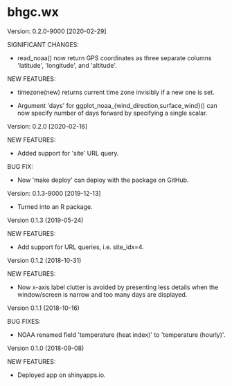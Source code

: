 bhgc.wx
=======

Version: 0.2.0-9000 [2020-02-29]

SIGNIFICANT CHANGES:

 * read_noaa() now return GPS coordinates as three separate columns
   'latitude', 'longitude', and 'altitude'.
   
NEW FEATURES:

 * timezone(new) returns current time zone invisibly if a new one is set.
 
 * Argument 'days' for ggplot_noaa_{wind_direction,surface_wind}() can now
   specify number of days forward by specifying a single scalar.



Version: 0.2.0 [2020-02-16]

NEW FEATURES:

 * Added support for 'site' URL query.
 
BUG FIX:

 * Now 'make deploy' can deploy with the package on GitHub.
 

Version: 0.1.3-9000 [2019-12-13]

 * Turned into an R package.


Version 0.1.3 (2019-05-24)

NEW FEATURES:

 * Add support for URL queries, i.e. site_idx=4.


Version 0.1.2 (2018-10-31)

NEW FEATURES:

 * Now x-axis label clutter is avoided by presenting less details when the
   window/screen is narrow and too many days are displayed.


Version 0.1.1 (2018-10-16)

BUG FIXES:

 * NOAA renamed field 'temperature (heat index)' to 'temperature (hourly)'.
 

Version 0.1.0 (2018-09-08)

NEW FEATURES:

 * Deployed app on shinyapps.io.



